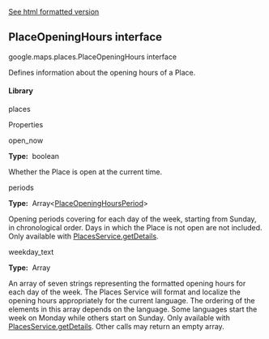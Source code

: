 [See html formatted version](https://huasofoundries.github.io/google-maps-documentation/PlaceOpeningHours.html)


PlaceOpeningHours interface
---------------------------

google.maps.places.PlaceOpeningHours interface

Defines information about the opening hours of a Place.

#### Library

places

Properties

open\_now

**Type:**  boolean

Whether the Place is open at the current time.

periods

**Type:**  Array<[PlaceOpeningHoursPeriod](https://github.com/amenadiel/google-maps-documentation/blob/master/docs/PlaceOpeningHoursPeriod.md)\>

Opening periods covering for each day of the week, starting from Sunday, in chronological order. Days in which the Place is not open are not included. Only available with [PlacesService.getDetails](https://github.com/amenadiel/google-maps-documentation/blob/master/docs/PlacesService.md).

weekday\_text

**Type:**  Array<string>

An array of seven strings representing the formatted opening hours for each day of the week. The Places Service will format and localize the opening hours appropriately for the current language. The ordering of the elements in this array depends on the language. Some languages start the week on Monday while others start on Sunday. Only available with [PlacesService.getDetails](https://github.com/amenadiel/google-maps-documentation/blob/master/docs/PlacesService.md). Other calls may return an empty array.
